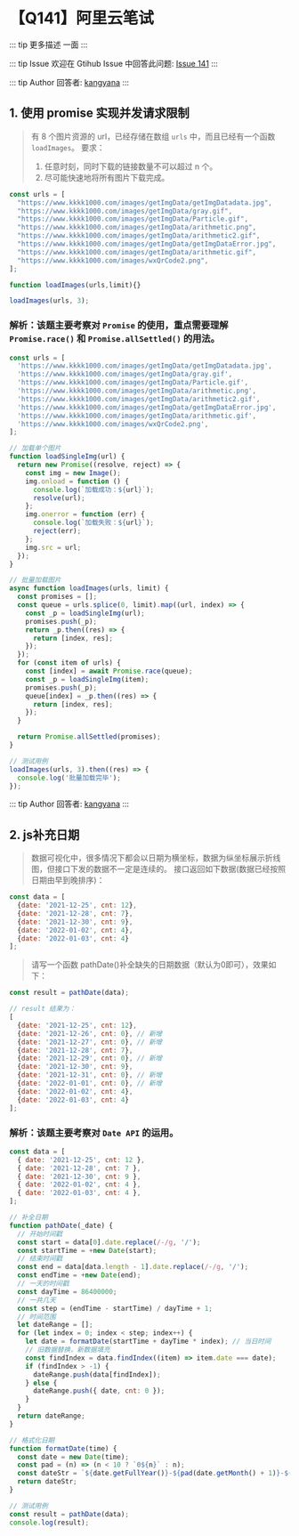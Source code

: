 # 【Q141】阿里云笔试

::: tip 更多描述
一面
:::

::: tip Issue
欢迎在 Gtihub Issue 中回答此问题: [Issue 141](https://github.com/kangyana/daily-question/issues/141)
:::

::: tip Author
回答者: [kangyana](https://github.com/kangyana)
:::
## 1. 使用 promise 实现并发请求限制
> 有 8 个图片资源的 url，已经存储在数组 `urls` 中，而且已经有一个函数 `loadImages`。
> 要求：
> 1. 任意时刻，同时下载的链接数量不可以超过 n 个。
> 2. 尽可能快速地将所有图片下载完成。

```javascript
const urls = [
  "https://www.kkkk1000.com/images/getImgData/getImgDatadata.jpg",
  "https://www.kkkk1000.com/images/getImgData/gray.gif",
  "https://www.kkkk1000.com/images/getImgData/Particle.gif",
  "https://www.kkkk1000.com/images/getImgData/arithmetic.png",
  "https://www.kkkk1000.com/images/getImgData/arithmetic2.gif",
  "https://www.kkkk1000.com/images/getImgData/getImgDataError.jpg",
  "https://www.kkkk1000.com/images/getImgData/arithmetic.gif",
  "https://www.kkkk1000.com/images/wxQrCode2.png",
];

function loadImages(urls,limit){}

loadImages(urls, 3);
```

### 解析：该题主要考察对 `Promise` 的使用，重点需要理解 `Promise.race()` 和 `Promise.allSettled()` 的用法。
```javascript
const urls = [
  'https://www.kkkk1000.com/images/getImgData/getImgDatadata.jpg',
  'https://www.kkkk1000.com/images/getImgData/gray.gif',
  'https://www.kkkk1000.com/images/getImgData/Particle.gif',
  'https://www.kkkk1000.com/images/getImgData/arithmetic.png',
  'https://www.kkkk1000.com/images/getImgData/arithmetic2.gif',
  'https://www.kkkk1000.com/images/getImgData/getImgDataError.jpg',
  'https://www.kkkk1000.com/images/getImgData/arithmetic.gif',
  'https://www.kkkk1000.com/images/wxQrCode2.png',
];

// 加载单个图片
function loadSingleImg(url) {
  return new Promise((resolve, reject) => {
    const img = new Image();
    img.onload = function () {
      console.log(`加载成功：${url}`);
      resolve(url);
    };
    img.onerror = function (err) {
      console.log(`加载失败：${url}`);
      reject(err);
    };
    img.src = url;
  });
}

// 批量加载图片
async function loadImages(urls, limit) {
  const promises = [];
  const queue = urls.splice(0, limit).map((url, index) => {
    const _p = loadSingleImg(url);
    promises.push(_p);
    return _p.then((res) => {
      return [index, res];
    });
  });
  for (const item of urls) {
    const [index] = await Promise.race(queue);
    const _p = loadSingleImg(item);
    promises.push(_p);
    queue[index] = _p.then((res) => {
      return [index, res];
    });
  }

  return Promise.allSettled(promises);
}

// 测试用例
loadImages(urls, 3).then((res) => {
  console.log('批量加载完毕');
});
```
::: tip Author
回答者: [kangyana](https://github.com/kangyana)
:::
## 2. js补充日期
> 数据可视化中，很多情况下都会以日期为横坐标，数据为纵坐标展示折线图，但接口下发的数据不一定是连续的。
> 接口返回如下数据(数据已经按照日期由早到晚排序)：
```javascript
const data = [
  {date: '2021-12-25', cnt: 12},
  {date: '2021-12-28', cnt: 7},
  {date: '2021-12-30', cnt: 9},
  {date: '2022-01-02', cnt: 4},
  {date: '2022-01-03', cnt: 4}
];
```

> 请写一个函数 pathDate()补全缺失的日期数据（默认为0即可），效果如下：
```javascript
const result = pathDate(data);

// result 结果为：
[
  {date: '2021-12-25', cnt: 12},
  {date: '2021-12-26', cnt: 0}, // 新增
  {date: '2021-12-27', cnt: 0}, // 新增
  {date: '2021-12-28', cnt: 7},
  {date: '2021-12-29', cnt: 0}, // 新增
  {date: '2021-12-30', cnt: 9},
  {date: '2021-12-31', cnt: 0}, // 新增
  {date: '2022-01-01', cnt: 0}, // 新增
  {date: '2022-01-02', cnt: 4},
  {date: '2022-01-03', cnt: 4}
];
```

### 解析：该题主要考察对 `Date API` 的运用。
```javascript
const data = [
  { date: '2021-12-25', cnt: 12 },
  { date: '2021-12-28', cnt: 7 },
  { date: '2021-12-30', cnt: 9 },
  { date: '2022-01-02', cnt: 4 },
  { date: '2022-01-03', cnt: 4 },
];

// 补全日期
function pathDate(_date) {
  // 开始时间戳
  const start = data[0].date.replace(/-/g, '/');
  const startTime = +new Date(start);
  // 结束时间戳
  const end = data[data.length - 1].date.replace(/-/g, '/');
  const endTime = +new Date(end);
  // 一天的时间戳
  const dayTime = 86400000;
  // 一共几天
  const step = (endTime - startTime) / dayTime + 1;
  // 时间范围
  let dateRange = [];
  for (let index = 0; index < step; index++) {
    let date = formatDate(startTime + dayTime * index); // 当日时间
    // 旧数据替换，新数据填充
    const findIndex = data.findIndex((item) => item.date === date);
    if (findIndex > -1) {
      dateRange.push(data[findIndex]);
    } else {
      dateRange.push({ date, cnt: 0 });
    }
  }
  return dateRange;
}

// 格式化日期
function formatDate(time) {
  const date = new Date(time);
  const pad = (n) => (n < 10 ? `0${n}` : n);
  const dateStr = `${date.getFullYear()}-${pad(date.getMonth() + 1)}-${pad(date.getDate())}`;
  return dateStr;
}

// 测试用例
const result = pathDate(data);
console.log(result);
```
